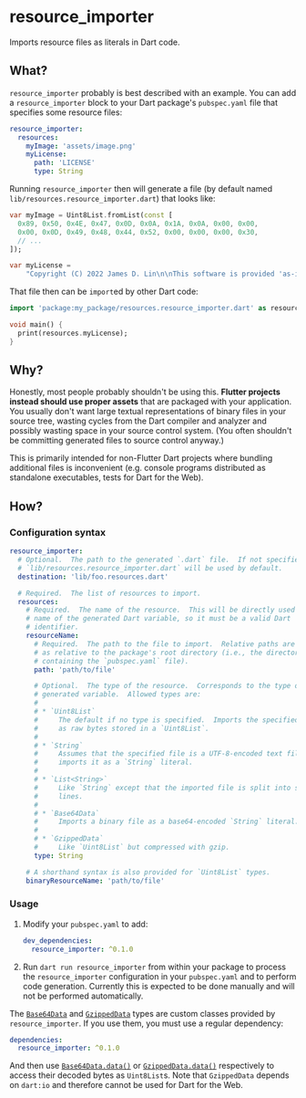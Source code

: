 # resource_importer

Imports resource files as literals in Dart code.

## What?

`resource_importer` probably is best described with an example.  You can add a
`resource_importer` block to your Dart package's `pubspec.yaml` file that
specifies some resource files:

```yaml
resource_importer:
  resources:
    myImage: 'assets/image.png'
    myLicense:
      path: 'LICENSE'
      type: String
```

Running `resource_importer` then will generate a file (by default named
`lib/resources.resource_importer.dart`) that looks like:

```dart
var myImage = Uint8List.fromList(const [
  0x89, 0x50, 0x4E, 0x47, 0x0D, 0x0A, 0x1A, 0x0A, 0x00, 0x00,
  0x00, 0x0D, 0x49, 0x48, 0x44, 0x52, 0x00, 0x00, 0x00, 0x30,
  // ...
]);

var myLicense =
    "Copyright (C) 2022 James D. Lin\n\nThis software is provided 'as-is', ..."
```

That file then can be `import`ed by other Dart code:

```dart
import 'package:my_package/resources.resource_importer.dart' as resources;

void main() {
  print(resources.myLicense);
}
```

## Why?

Honestly, most people probably shouldn't be using this. **Flutter projects
instead should use proper assets** that are packaged with your application. You
usually don't want large textual representations of binary files in your source
tree, wasting cycles from the Dart compiler and analyzer and possibly wasting
space in your source control system. (You often shouldn't be committing
generated files to source control anyway.)

This is primarily intended for non-Flutter Dart projects where bundling
additional files is inconvenient (e.g. console programs distributed as
standalone executables, tests for Dart for the Web).

## How?

### Configuration syntax

```yaml
resource_importer:
  # Optional.  The path to the generated `.dart` file.  If not specified,
  # `lib/resources.resource_importer.dart` will be used by default.
  destination: 'lib/foo.resources.dart'

  # Required.  The list of resources to import.
  resources:
    # Required.  The name of the resource.  This will be directly used as the
    # name of the generated Dart variable, so it must be a valid Dart
    # identifier.
    resourceName:
      # Required.  The path to the file to import.  Relative paths are treated
      # as relative to the package's root directory (i.e., the directory
      # containing the `pubspec.yaml` file).
      path: 'path/to/file'

      # Optional.  The type of the resource.  Corresponds to the type of the
      # generated variable.  Allowed types are:
      #
      # * `Uint8List`
      #     The default if no type is specified.  Imports the specified file
      #     as raw bytes stored in a `Uint8List`.
      #
      # * `String`
      #     Assumes that the specified file is a UTF-8-encoded text file and
      #     imports it as a `String` literal.
      #
      # * `List<String>`
      #     Like `String` except that the imported file is split into separate
      #     lines.
      #
      # * `Base64Data`
      #     Imports a binary file as a base64-encoded `String` literal.
      #
      # * `GzippedData`
      #     Like `Uint8List` but compressed with gzip.
      type: String

    # A shorthand syntax is also provided for `Uint8List` types.
    binaryResourceName: 'path/to/file'
```

### Usage

1. Modify your `pubspec.yaml` to add:

    ```yaml
    dev_dependencies:
      resource_importer: ^0.1.0
    ```

2. Run `dart run resource_importer` from within your package to process the
   `resource_importer` configuration in your `pubspec.yaml` and to perform
   code generation.  Currently this is expected to be done manually and will
   not be performed automatically.

The [`Base64Data`] and [`GzippedData`] types are custom classes provided by
`resource_importer`.  If you use them, you must use a regular dependency:

  ```yaml
  dependencies:
    resource_importer: ^0.1.0
  ```

And then use [`Base64Data.data()`] or [`GzippedData.data()`] respectively to
access their decoded bytes as `Uint8List`s. Note that `GzippedData` depends on
`dart:io` and therefore cannot be used for Dart for the Web.

[`Base64Data`]: https://pub.dev/packages/resource_importer/latest/base64_data/Base64Data-class.html
[`GzippedData`]: https://pub.dev/packages/resource_importer/latest/gzipped_data/GzippedData-class.html
[`Base64Data.data()`]: https://pub.dev/packages/resource_importer/latest/base64_data/Base64Data/data.html
[`GzippedData.data()`]: https://pub.dev/packages/resource_importer/latest/gzipped_data/GzippedData/data.html
